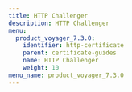 ```yaml
---
title: HTTP Challenger
description: HTTP Challenger
menu:
  product_voyager_7.3.0:
    identifier: http-certificate
    parent: certificate-guides
    name: HTTP Challenger
    weight: 10
menu_name: product_voyager_7.3.0
---
```


